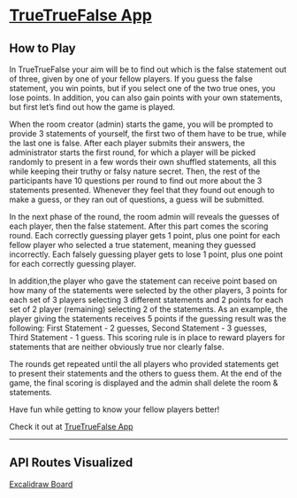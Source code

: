 # [TrueTrueFalse App](https://truetruefalse.netlify.app/)

## How to Play

In TrueTrueFalse your aim will be to find out which is the false statement
out of three, given by one of your fellow players. If you guess the false
statement, you win points, but if you select one of the two true ones, you lose points.
In addition, you can also gain points with your own statements, but first let’s find out
how the game is played.

When the room creator (admin) starts the game, you will be prompted to provide 3 statements of yourself, the first two of them have to be true, while the last one is false. After each player submits their answers, the administrator starts the first round, for which a player will be picked randomly to present in a few words their own shuffled statements, all this while keeping their truthy or falsy nature secret. Then, the rest of the participants have 10 questions per round to find out more about the 3 statements presented. Whenever they feel that they found out enough to make a guess, or they ran out of questions, a guess will be submitted.

In the next phase of the round, the room admin will reveals the guesses of each
player, then the false statement. After this part comes the scoring round. Each correctly guessing player gets 1 point, plus one point for each fellow player who selected a true statement, meaning they guessed incorrectly. Each falsely guessing player gets to lose 1 point, plus one point for each correctly guessing player.

In addition,the player who gave the statement can receive point based on how many of the statements were selected by the other players, 3 points for each set of 3 players selecting 3 different statements and 2 points for each set of 2 player (remaining) selecting 2 of the statements. As an example, the player giving the statements receives 5 points if the guessing result was the following: First Statement - 2 guesses, Second Statement - 3 guesses, Third Statement - 1 guess. This scoring rule is in place to reward players for statements that are neither obviously true nor clearly false.

The rounds get repeated until the all players who provided statements get to present their statements and the others to guess them. At the end of the game, the final scoring is displayed and the admin shall delete the room & statements.

Have fun while getting to know your fellow players better!

Check it out at [TrueTrueFalse App](https://truetruefalse.netlify.app/)

---

## API Routes Visualized

[Excalidraw Board](https://app.excalidraw.com/l/4EKX9x2X0PW/6kI83xbWmcg)
